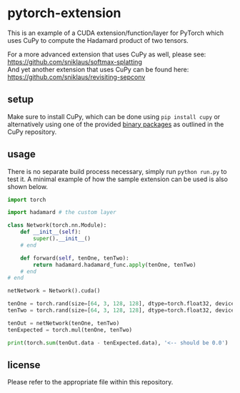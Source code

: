 # pytorch-extension
This is an example of a CUDA extension/function/layer for PyTorch which uses CuPy to compute the Hadamard product of two tensors.

For a more advanced extension that uses CuPy as well, please see: https://github.com/sniklaus/softmax-splatting
<br />
And yet another extension that uses CuPy can be found here: https://github.com/sniklaus/revisiting-sepconv

## setup
Make sure to install CuPy, which can be done using `pip install cupy` or alternatively using one of the provided [binary packages](https://docs.cupy.dev/en/stable/install.html#installing-cupy) as outlined in the CuPy repository.

## usage
There is no separate build process necessary, simply run `python run.py` to test it. A minimal example of how the sample extension can be used is also shown below.

```python
import torch

import hadamard # the custom layer

class Network(torch.nn.Module):
	def __init__(self):
		super().__init__()
	# end

	def forward(self, tenOne, tenTwo):
		return hadamard.hadamard_func.apply(tenOne, tenTwo)
	# end
# end

netNetwork = Network().cuda()

tenOne = torch.rand(size=[64, 3, 128, 128], dtype=torch.float32, device=torch.device('cuda')).requires_grad_()
tenTwo = torch.rand(size=[64, 3, 128, 128], dtype=torch.float32, device=torch.device('cuda')).requires_grad_()

tenOut = netNetwork(tenOne, tenTwo)
tenExpected = torch.mul(tenOne, tenTwo)

print(torch.sum(tenOut.data - tenExpected.data), '<-- should be 0.0')
```

## license
Please refer to the appropriate file within this repository.
